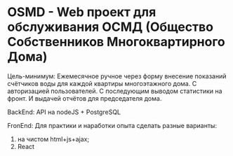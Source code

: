 ﻿# OSMD - Web проект для обслуживания ОСМД (Общество Собственников Многоквартирного Дома)

Цель-минимум: Ежемесячное ручное через форму внесение показаний счётчиков воды для каждой квартиры многоэтажного дома. С авторизацией пользователей. С последующим выводом статистики на фронт. И выдачей отчётов для председателя дома.

BackEnd: API на nodeJS + PostgreSQL

FronEnd: Для практики и наработки опыта сделать разные варианты: 
  1) на чистом html+js+ajax; 
  2) React